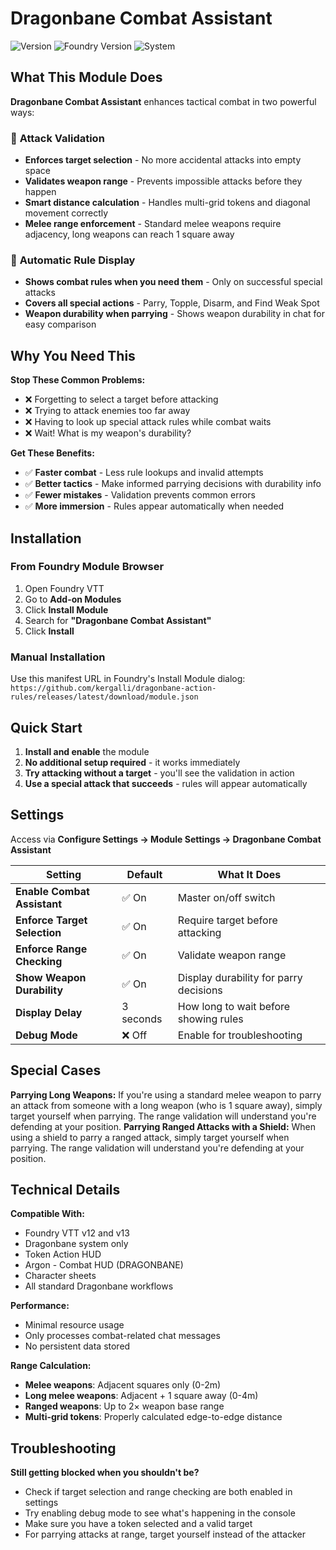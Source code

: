 # Dragonbane Combat Assistant

![Version](https://img.shields.io/badge/version-1.0.0-blue)
![Foundry Version](https://img.shields.io/badge/foundry-v12%20%7C%20v13-green)
![System](https://img.shields.io/badge/system-dragonbane-orange)

## What This Module Does

**Dragonbane Combat Assistant** enhances tactical combat in two powerful ways:

### 🎯 **Attack Validation**
- **Enforces target selection** - No more accidental attacks into empty space
- **Validates weapon range** - Prevents impossible attacks before they happen
- **Smart distance calculation** - Handles multi-grid tokens and diagonal movement correctly
- **Melee range enforcement** - Standard melee weapons require adjacency, long weapons can reach 1 square away

### 📖 **Automatic Rule Display** 
- **Shows combat rules when you need them** - Only on successful special attacks
- **Covers all special actions** - Parry, Topple, Disarm, and Find Weak Spot
- **Weapon durability when parrying** - Shows weapon durability in chat for easy comparison

## Why You Need This

**Stop These Common Problems:**
- ❌ Forgetting to select a target before attacking
- ❌ Trying to attack enemies too far away
- ❌ Having to look up special attack rules while combat waits
- ❌ Wait! What is my weapon's durability?

**Get These Benefits:**
- ✅ **Faster combat** - Less rule lookups and invalid attempts
- ✅ **Better tactics** - Make informed parrying decisions with durability info
- ✅ **Fewer mistakes** - Validation prevents common errors
- ✅ **More immersion** - Rules appear automatically when needed

## Installation

### From Foundry Module Browser
1. Open Foundry VTT
2. Go to **Add-on Modules**
3. Click **Install Module**
4. Search for **"Dragonbane Combat Assistant"**
5. Click **Install**

### Manual Installation
Use this manifest URL in Foundry's Install Module dialog:
`https://github.com/kergalli/dragonbane-action-rules/releases/latest/download/module.json`

## Quick Start

1. **Install and enable** the module
2. **No additional setup required** - it works immediately
3. **Try attacking without a target** - you'll see the validation in action
4. **Use a special attack that succeeds** - rules will appear automatically

## Settings

Access via **Configure Settings → Module Settings → Dragonbane Combat Assistant**

| Setting | Default | What It Does |
|---------|---------|-------------|
| **Enable Combat Assistant** | ✅ On | Master on/off switch |
| **Enforce Target Selection** | ✅ On | Require target before attacking |
| **Enforce Range Checking** | ✅ On | Validate weapon range |
| **Show Weapon Durability** | ✅ On | Display durability for parry decisions |
| **Display Delay** | 3 seconds | How long to wait before showing rules |
| **Debug Mode** | ❌ Off | Enable for troubleshooting |

## Special Cases

**Parrying Long Weapons:** If you're using a standard melee weapon to parry an attack from someone with a long weapon (who is 1 square away), simply target yourself when parrying. The range validation will understand you're defending at your position.
**Parrying Ranged Attacks with a Shield:** When using a shield to parry a ranged attack, simply target yourself when parrying. The range validation will understand you're defending at your position.

## Technical Details

**Compatible With:**
- Foundry VTT v12 and v13
- Dragonbane system only
- Token Action HUD
- Argon - Combat HUD (DRAGONBANE)
- Character sheets
- All standard Dragonbane workflows

**Performance:**
- Minimal resource usage
- Only processes combat-related chat messages
- No persistent data stored

**Range Calculation:**
- **Melee weapons**: Adjacent squares only (0-2m)
- **Long melee weapons**: Adjacent + 1 square away (0-4m) 
- **Ranged weapons**: Up to 2× weapon base range
- **Multi-grid tokens**: Properly calculated edge-to-edge distance

## Troubleshooting

**Still getting blocked when you shouldn't be?**
- Check if target selection and range checking are both enabled in settings
- Try enabling debug mode to see what's happening in the console
- Make sure you have a token selected and a valid target
- For parrying attacks at range, target yourself instead of the attacker
